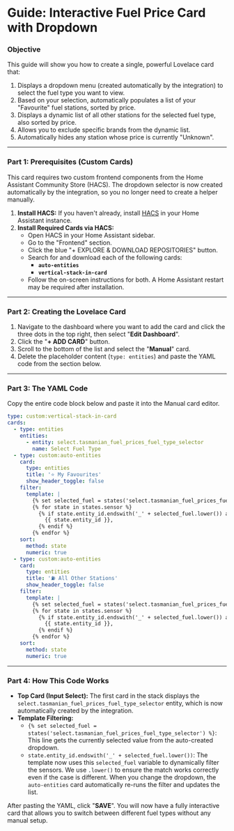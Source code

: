 # Guide: Interactive Fuel Price Card with Dropdown

### Objective

This guide will show you how to create a single, powerful Lovelace card that:

1.  Displays a dropdown menu (created automatically by the integration) to select the fuel type you want to view.
2.  Based on your selection, automatically populates a list of your "Favourite" fuel stations, sorted by price.
3.  Displays a dynamic list of all other stations for the selected fuel type, also sorted by price.
4.  Allows you to exclude specific brands from the dynamic list.
5.  Automatically hides any station whose price is currently "Unknown".

---

### Part 1: Prerequisites (Custom Cards)

This card requires two custom frontend components from the Home Assistant Community Store (HACS). The dropdown selector is now created automatically by the integration, so you no longer need to create a helper manually.

1.  **Install HACS:** If you haven't already, install [HACS](https://hacs.xyz/) in your Home Assistant instance.
2.  **Install Required Cards via HACS:**
    * Open HACS in your Home Assistant sidebar.
    * Go to the "Frontend" section.
    * Click the blue "+ EXPLORE & DOWNLOAD REPOSITORIES" button.
    * Search for and download each of the following cards:
        * **`auto-entities`**
        * **`vertical-stack-in-card`**
    * Follow the on-screen instructions for both. A Home Assistant restart may be required after installation.

---

### Part 2: Creating the Lovelace Card

1.  Navigate to the dashboard where you want to add the card and click the three dots in the top right, then select "**Edit Dashboard**".
2.  Click the "**+ ADD CARD**" button.
3.  Scroll to the bottom of the list and select the "**Manual**" card.
4.  Delete the placeholder content (`type: entities`) and paste the YAML code from the section below.

---

### Part 3: The YAML Code

Copy the entire code block below and paste it into the Manual card editor.

```yaml
type: custom:vertical-stack-in-card
cards:
  - type: entities
    entities:
      - entity: select.tasmanian_fuel_prices_fuel_type_selector
        name: Select Fuel Type
  - type: custom:auto-entities
    card:
      type: entities
      title: '⭐ My Favourites'
      show_header_toggle: false
    filter:
      template: |
        {% set selected_fuel = states('select.tasmanian_fuel_prices_fuel_type_selector') %}
        {% for state in states.sensor %}
          {% if state.entity_id.endswith('_' + selected_fuel.lower()) and state.attributes.get('user_favourite') == true and state.state != 'unknown' %}
            {{ state.entity_id }},
          {% endif %}
        {% endfor %}
    sort:
      method: state
      numeric: true
  - type: custom:auto-entities
    card:
      type: entities
      title: '⛽ All Other Stations'
      show_header_toggle: false
    filter:
      template: |
        {% set selected_fuel = states('select.tasmanian_fuel_prices_fuel_type_selector') %}
        {% for state in states.sensor %}
          {% if state.entity_id.endswith('_' + selected_fuel.lower()) and state.attributes.get('user_favourite') == false and state.attributes.get('brand') != 'United' and state.state != 'unknown' %}
            {{ state.entity_id }},
          {% endif %}
        {% endfor %}
    sort:
      method: state
      numeric: true
```

---

### Part 4: How This Code Works

* **Top Card (Input Select):** The first card in the stack displays the `select.tasmanian_fuel_prices_fuel_type_selector` entity, which is now automatically created by the integration.
* **Template Filtering:**
    * `{% set selected_fuel = states('select.tasmanian_fuel_prices_fuel_type_selector') %}`: This line gets the currently selected value from the auto-created dropdown.
    * `state.entity_id.endswith('_' + selected_fuel.lower())`: The template now uses this `selected_fuel` variable to dynamically filter the sensors. We use `.lower()` to ensure the match works correctly even if the case is different. When you change the dropdown, the `auto-entities` card automatically re-runs the filter and updates the list.

After pasting the YAML, click "**SAVE**". You will now have a fully interactive card that allows you to switch between different fuel types without any manual setup.
